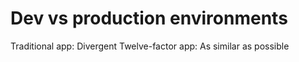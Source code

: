 # Dev vs production environments

Traditional app: Divergent
Twelve-factor app: As similar as possible